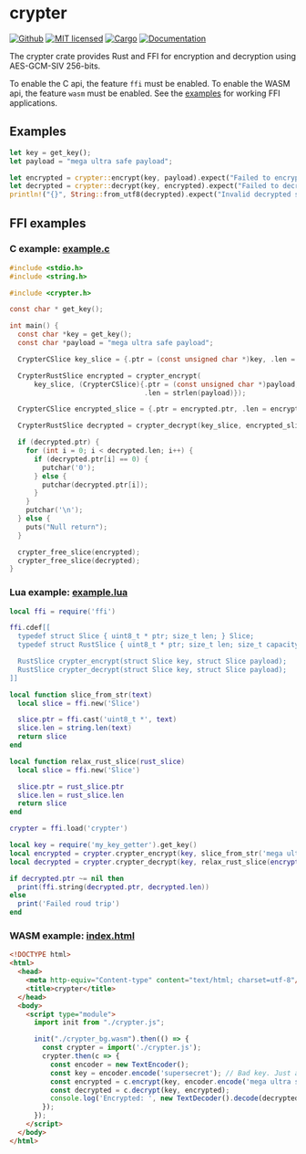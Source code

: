 # crypter
[![Github](https://github.com/m-lima/crypter/actions/workflows/check.yml/badge.svg)](https://github.com/m-lima/crypter/actions/workflows/check.yml)
[![MIT licensed](https://img.shields.io/badge/license-MIT-blue.svg)](LICENSE)
[![Cargo](https://img.shields.io/crates/v/crypter.svg)](https://crates.io/crates/crypter)
[![Documentation](https://docs.rs/crypter/badge.svg)](https://docs.rs/crypter)

The crypter crate provides Rust and FFI for encryption and decryption using AES-GCM-SIV 256-bits.

To enable the C api, the feature `ffi` must be enabled.
To enable the WASM api, the feature `wasm` must be enabled.
See the [examples](../../blob/master/ffi/examples) for working FFI applications.

## Examples

```rust
let key = get_key();
let payload = "mega ultra safe payload";

let encrypted = crypter::encrypt(key, payload).expect("Failed to encrypt");
let decrypted = crypter::decrypt(key, encrypted).expect("Failed to decrypt");
println!("{}", String::from_utf8(decrypted).expect("Invalid decrypted string"));
```

## FFI examples
### C example: [example.c](../../blob/master/ffi/examples/c/example.c)
```c
#include <stdio.h>
#include <string.h>

#include <crypter.h>

const char * get_key();

int main() {
  const char *key = get_key();
  const char *payload = "mega ultra safe payload";

  CrypterCSlice key_slice = {.ptr = (const unsigned char *)key, .len = strlen(key)};

  CrypterRustSlice encrypted = crypter_encrypt(
      key_slice, (CrypterCSlice){.ptr = (const unsigned char *)payload,
                                 .len = strlen(payload)});

  CrypterCSlice encrypted_slice = {.ptr = encrypted.ptr, .len = encrypted.len};

  CrypterRustSlice decrypted = crypter_decrypt(key_slice, encrypted_slice);

  if (decrypted.ptr) {
    for (int i = 0; i < decrypted.len; i++) {
      if (decrypted.ptr[i] == 0) {
        putchar('0');
      } else {
        putchar(decrypted.ptr[i]);
      }
    }
    putchar('\n');
  } else {
    puts("Null return");
  }

  crypter_free_slice(encrypted);
  crypter_free_slice(decrypted);
}
```

### Lua example: [example.lua](../../blob/master/ffi/examples/lua/example.lua)
```lua
local ffi = require('ffi')

ffi.cdef[[
  typedef struct Slice { uint8_t * ptr; size_t len; } Slice;
  typedef struct RustSlice { uint8_t * ptr; size_t len; size_t capacity; } RustSlice;

  RustSlice crypter_encrypt(struct Slice key, struct Slice payload);
  RustSlice crypter_decrypt(struct Slice key, struct Slice payload);
]]

local function slice_from_str(text)
  local slice = ffi.new('Slice')

  slice.ptr = ffi.cast('uint8_t *', text)
  slice.len = string.len(text)
  return slice
end

local function relax_rust_slice(rust_slice)
  local slice = ffi.new('Slice')

  slice.ptr = rust_slice.ptr
  slice.len = rust_slice.len
  return slice
end

crypter = ffi.load('crypter')

local key = require('my_key_getter').get_key()
local encrypted = crypter.crypter_encrypt(key, slice_from_str('mega ultra safe payload'))
local decrypted = crypter.crypter_decrypt(key, relax_rust_slice(encrypted))

if decrypted.ptr ~= nil then
  print(ffi.string(decrypted.ptr, decrypted.len))
else
  print('Failed roud trip')
end
```

### WASM example: [index.html](../../blob/master/ffi/examples/wasm/index.html)
```html
<!DOCTYPE html>
<html>
  <head>
    <meta http-equiv="Content-type" content="text/html; charset=utf-8"/>
    <title>crypter</title>
  </head>
  <body>
    <script type="module">
      import init from "./crypter.js";

      init("./crypter_bg.wasm").then(() => {
        const crypter = import('./crypter.js');
        crypter.then(c => {
          const encoder = new TextEncoder();
          const key = encoder.encode('supersecret'); // Bad key. Just as an example
          const encrypted = c.encrypt(key, encoder.encode('mega ultra safe payload'));
          const decrypted = c.decrypt(key, encrypted);
          console.log('Encrypted: ', new TextDecoder().decode(decrypted));
        });
      });
    </script>
  </body>
</html>
```

